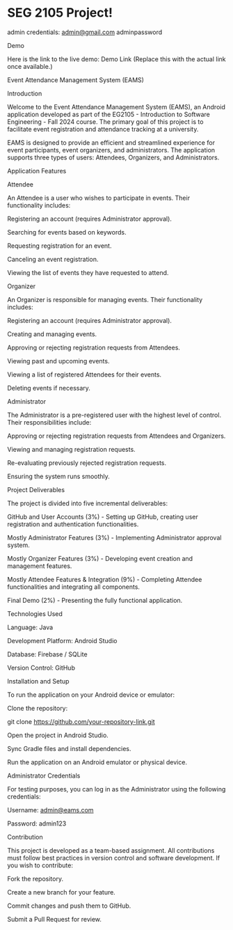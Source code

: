 # SEG 2105 Project!
admin credentials: admin@gmail.com adminpassword

Demo

Here is the link to the live demo:
Demo Link (Replace this with the actual link once available.)


Event Attendance Management System (EAMS)

Introduction

Welcome to the Event Attendance Management System (EAMS), an Android application developed as part of the EG2105 - Introduction to Software Engineering - Fall 2024 course. The primary goal of this project is to facilitate event registration and attendance tracking at a university.

EAMS is designed to provide an efficient and streamlined experience for event participants, event organizers, and administrators. The application supports three types of users: Attendees, Organizers, and Administrators.

Application Features

Attendee

An Attendee is a user who wishes to participate in events. Their functionality includes:

Registering an account (requires Administrator approval).

Searching for events based on keywords.

Requesting registration for an event.

Canceling an event registration.

Viewing the list of events they have requested to attend.

Organizer

An Organizer is responsible for managing events. Their functionality includes:

Registering an account (requires Administrator approval).

Creating and managing events.

Approving or rejecting registration requests from Attendees.

Viewing past and upcoming events.

Viewing a list of registered Attendees for their events.

Deleting events if necessary.

Administrator

The Administrator is a pre-registered user with the highest level of control. Their responsibilities include:

Approving or rejecting registration requests from Attendees and Organizers.

Viewing and managing registration requests.

Re-evaluating previously rejected registration requests.

Ensuring the system runs smoothly.

Project Deliverables

The project is divided into five incremental deliverables:

GitHub and User Accounts (3%) - Setting up GitHub, creating user registration and authentication functionalities.

Mostly Administrator Features (3%) - Implementing Administrator approval system.

Mostly Organizer Features (3%) - Developing event creation and management features.

Mostly Attendee Features & Integration (9%) - Completing Attendee functionalities and integrating all components.

Final Demo (2%) - Presenting the fully functional application.

Technologies Used

Language: Java

Development Platform: Android Studio

Database: Firebase / SQLite

Version Control: GitHub

Installation and Setup

To run the application on your Android device or emulator:

Clone the repository:

git clone https://github.com/your-repository-link.git

Open the project in Android Studio.

Sync Gradle files and install dependencies.

Run the application on an Android emulator or physical device.

Administrator Credentials

For testing purposes, you can log in as the Administrator using the following credentials:

Username: admin@eams.com

Password: admin123


Contribution

This project is developed as a team-based assignment. All contributions must follow best practices in version control and software development. If you wish to contribute:

Fork the repository.

Create a new branch for your feature.

Commit changes and push them to GitHub.

Submit a Pull Request for review.
